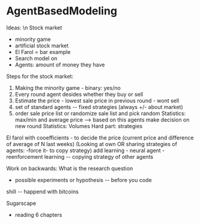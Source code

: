 # AgentBasedModeling

Ideas: \n
Stock market 
- minority game
- artificial stock market
- El Farol = bar example 
- Search model on
- Agents: amount of money they have 

Steps for the stock market: 
1. Making the minority game - binary: yes/no
2. Every round agent desides whether they buy or sell
3. Estimate the price - lowest sale price in previous round - wont sell
4. set of standard agents -- fixed strategies (always +/- about market) 
5. order sale price list or randomize sale list and pick random
Statistics: max/min and average price --> based on this agents make decision on new round 
Statistics: Volumes
Hard part: strategies 

El farol with cooefficients - to decide the price (current price and difference of average of N last weeks) 
(Looking at own OR sharing strategies of agents: -force it- to copy strategy) 
add learning - neural agent - reenforcement learning -- copying strategy of other agents 

Work on backwards: What is the research question 
- possible experiments or hypothesis -- before you code

shill -- happend with bitcoins 

Sugarscape 
- reading 6 chapters 
